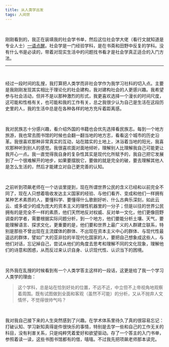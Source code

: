 ```yaml
---
title: 从人类学出发
tags: 人间世
---
```


<br/>



刚刚看到的，我正在装填我的社会学书单，然后这位社会学大佬（看行文就知道是专业人士）[一语点醒](https://www.zhihu.com/question/19928377)。社会学是一门经验学科，是在书斋和田野中反复的学科。没有什么书是必读的，带着对现实生活中的问题找书看才是社会学真正适合的入门方法。



---

<br/>

经过一段时间的乱搜，我打算把人类学而非社会学作为我学习社科的切入点。主要是我刚刚发现其实相比于理论化的社会建构，我对建构社会的人更感兴趣。我希望参与社会活动，但并不是以那种激烈的形式，我更喜欢选择一个漫长的时间尺度，这可能和性格有关，也可能和我的工作有关，总之我很少认为自己是生活在这段历史里的人，我的生活中总是在各种各样的地方充斥着距离感。

<br/>

我对民族志十分感兴趣，看介绍外国的书籍也会优先选择看民族志。每到一个地方旅游，我也常去图书馆的时候也会翻一翻当地的地方志，看看这个城市的历史沿革。我很喜欢那种非常真实的互动，站在踏实的土地上，沐浴着当地的阳光，我喜欢那种听到别人的感觉。我很喜欢面对面地倾听，理解别人比理解我自己可能更让我开心一点。我一直觉得我自身的复杂性其实是现代化所赋予的，我自己把它发展到了一个很难解开的地步，如果要摆脱它，要做的就是完全的破，要去理解其他人是怎么生活的，然后才能建立对自己更完善的认知。



<br/>

之前听到项飙老师在一个访谈里提到，现在所谓世界公民的含义已经和以前完全不同了，现在人只想着吸收发达主义国家的经验、与他们看齐、变成和他们一样拥有某种艺术素质的人，要懂科学、要懂得什么歌剧好听、什么古典乐深刻，如此云云、或多或少的成为庞大的资本主义的理性机器里的一分子；但是以往的世界公民拥有的是完全不一样的素质，他们天然地反对权威、反对单一文化，他们更像田野调查的学者，需要根据实际问题分析，到一个地方，他们要能分析土壤、天气，要能理解语言、探求文化，更重要的是，他们要和世界上最广义的人群建立联系，特别是那些不曾出现在主流媒体的群体、不出现在资本主义中心的群体、与现代性最遥远的群体，譬如广大的亚非拉的半现代化国家的人，要把自己想象成这些人，与他们对话，忘记掉自己，尝试从他们的角度去思考和理解不同的文化现象，理解他们的诗意和困惑，从而反过来认识自身、认识现代性、认识当下的困境。

<br/>

另外我在乱搜的时候看到有一个人类学答主这样的一段话，这更是给了我一个学习人类学的理由：

> 这个学科，总是站在恰到好处的位置，不远不近，中立但不上帝视角地观察着周围。既有试图做到全面和客观（虽然不可能）的分析，又从不抛弃人文情怀，不觉得很帅气吗？



<br/>

我对我自己接下来的人生突然感到了兴趣。在学术体系里待久了真的很容易忘记：打破认知、学习新知真得是件很快乐的事情，特别是去学一些和自己的工作无关的科目，没有利害关系，只是纯粹凭着爱好和欲望驱动。存了一个答主的入门书单，参照着读一读，这些书图书馆都有的借，嘻嘻。不过我先把项飙老师那本读完。
